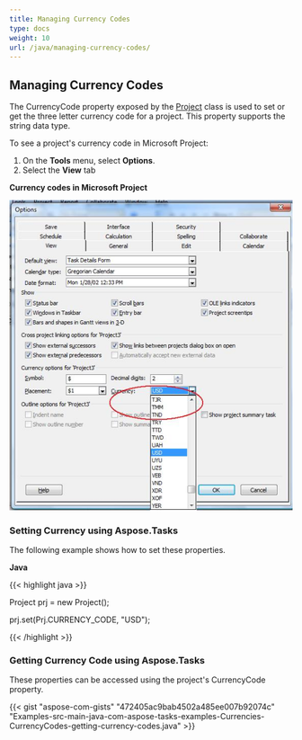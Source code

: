 ```yaml
---
title: Managing Currency Codes
type: docs
weight: 10
url: /java/managing-currency-codes/
---
```


## **Managing Currency Codes**
The CurrencyCode property exposed by the [Project](http://www.aspose.com/api/java/tasks/com.aspose.tasks/classes/Project)
class is used to set or get the three letter currency code for a project. This property supports the string data type.

To see a project's currency code in Microsoft Project:

1. On the **Tools** menu, select **Options**.
1. Select the **View** tab

**Currency codes in Microsoft Project** 

![todo:image_alt_text](managing-currency-codes_1.png)
### **Setting Currency using Aspose.Tasks**
The following example shows how to set these properties.

**Java**

{{< highlight java >}}

 Project prj = new Project();

prj.set(Prj.CURRENCY_CODE, "USD");

{{< /highlight >}}
### **Getting Currency Code using Aspose.Tasks**
These properties can be accessed using the project's CurrencyCode property.

{{< gist "aspose-com-gists" "472405ac9bab4502a485ee007b92074c" "Examples-src-main-java-com-aspose-tasks-examples-Currencies-CurrencyCodes-getting-currency-codes.java" >}}
